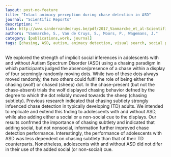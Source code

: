 ```yaml
---
layout: post-no-feature
title: "Intact animacy perception during chase detection in ASD"
journal: "Scientific Reports"
description: ""
link: http://www.sandervandecruys.be/pdf/2017_Vanmarcke_et_al-Scientific_Reports.pdf
authors: "Vanmarcke, S., Van de Cruys, S., Moors, P., Wagemans, J."
category: [publications,work, journal]
tags: [chasing, ASD, autism, animacy detection, visual search, social perception]
---
```


We explored the strength of implicit social inferences in adolescents with and without Autism Spectrum Disorder (ASD) using a chasing paradigm in which participants judged the absence/presence of a chase within a display of four seemingly randomly moving dots. While two of these dots always moved randomly, the two others could fulfll the role of being either the chasing (wolf) or chased (sheep) dot. In the chase-present (but not the chase-absent) trials the wolf displayed chasing behavior defned by the degree to which the dot reliably moved towards the sheep (chasing subtlety). Previous research indicated that chasing subtlety strongly infuenced chase detection in typically developing (TD) adults. We intended to replicate and extend this fnding to adolescents with and without ASD, while also adding either a social or a non-social cue to the displays. Our results confrmed the importance of chasing subtlety and indicated that adding social, but not nonsocial, information further improved chase detection performance. Interestingly, the performance of adolescents with ASD was less dependent on chasing subtlety than that of their TD counterparts. Nonetheless, adolescents with and without ASD did not difer in their use of the added social (or non-social) cue.
